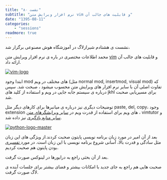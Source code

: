 ```yaml
---
title: "نشست ۸۰"
subtitle: "نرم افزار ویرایش متن vim و قابلیت های جالب آن"
date: "1395-08-11"
categories:
    - "sessions"
readmore: true
---
```

نشست ی هشتادم شیرازلاگ در آموزشگاه هوش مصنوعی برگزار شد،

محمد اطلاعات مختصری در باره ی نرم افزار ویرایش متن [vim](https://www.vim.org/) و قابلیت های جالب آن ارائه داد.

[![vim-logo](/img/c6416bea-fdbb-11e6-86dd-a088b4d860141488289360.8267188.png)](/img/c6416bea-fdbb-11e6-86dd-a088b4d860141488289360.8267188.png)

ابتدا وجود mod های مختلف در ویم (مثل normal mod, insertmod, visual mod) که تفاوت اصلی آن با سایر نرم افزار های ویرایش متن محسوب میشود ، صبحت شد. سپس درباره ی سیستم جابه جایی در ویم و استفاده از کلید های jkhl برای مسیریابی صحبت شد.

توضیحات دیگری نیز درباره ی میانبرها برای کارهای دیگر مثل paste, del, copy، وجود extension های ویم برای استفاده از قدرت ویم در [سایر ویرایشگرهای متن](https://stackoverflow.com/questions/700186/text-editors-with-vim-mode) ، vimtutor و [سایر منابع یادگیری](https://www.openvim.com/) نیز داده شد.

[![python-logo-master](/img/c6416f28-fdbb-11e6-86dd-a088b4d860141488289360.8267822.png)](/img/c6416f28-fdbb-11e6-86dd-a088b4d860141488289360.8267822.png)

بعد از آن امیر در مورد زبان برنامه نویسی پایتون صحبت کردند.از ویژگی های این زبان مثل سادگی و قدرت بالا‌، آسانی شروع برنامه نویسی با این زبان است. در مورد[ تفسیری](https://en.wikipedia.org/wiki/Interpreted_language) بودن پایتون هم صحبت کردیم.

بعد از آن بحثی راجع به درایورها در لینوکس صورت گرفت.

صحبت هایی هم راجع به جای جدید با امکانات بیشتر و فضای بیشتر برای جلسات آینده ی لاگ صورت گرفت.
